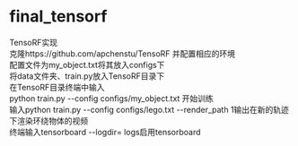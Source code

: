 # final_tensorf
TensoRF实现\
克隆https://github.com/apchenstu/TensoRF  并配置相应的环境\
配置文件为my_object.txt将其放入configs下\
将data文件夹、train.py放入TensoRF目录下\
在TensoRF目录终端中输入\
python train.py --config configs/my_object.txt 开始训练\
输入python train.py --config configs/lego.txt --render_path 1输出在新的轨迹下渲染环绕物体的视频\
终端输入tensorboard --logdir= logs启用tensorboard


